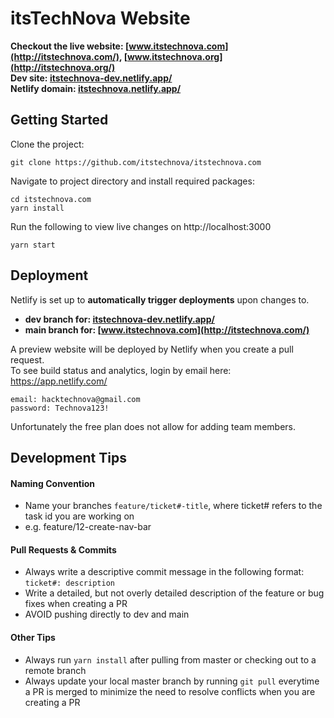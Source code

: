 # itsTechNova Website

**Checkout the live website: [www.itstechnova.com](http://itstechnova.com/), [www.itstechnova.org](http://itstechnova.org/)**  
**Dev site: [itstechnova-dev.netlify.app/](https://itstechnova-dev.netlify.app/)**  
**Netlify domain: [itstechnova.netlify.app/](https://itstechnova.netlify.app/)**


## Getting Started

Clone the project: 
```
git clone https://github.com/itstechnova/itstechnova.com 
```
Navigate to project directory and install required packages:
```
cd itstechnova.com
yarn install
```
Run the following to view live changes on http://localhost:3000
```
yarn start
```


## Deployment

Netlify is set up to **automatically trigger deployments** upon changes to.  
- **dev branch for: [itstechnova-dev.netlify.app/](https://itstechnova-dev.netlify.app/)**  
- **main branch for: [www.itstechnova.com](http://itstechnova.com/)**   

A preview website will be deployed by Netlify when you create a pull request.   
To see build status and analytics, login by email here: https://app.netlify.com/ 
```
email: hacktechnova@gmail.com
password: Technova123!
```
Unfortunately the free plan does not allow for adding team members.

## Development Tips

#### Naming Convention

- Name your branches `feature/ticket#-title`, where ticket# refers to the task id you are working on
- e.g. feature/12-create-nav-bar

#### Pull Requests & Commits

- Always write a descriptive commit message in the following format: `ticket#: description`
- Write a detailed, but not overly detailed description of the feature or bug fixes when creating a PR
- AVOID pushing directly to dev and main

#### Other Tips

- Always run `yarn install` after pulling from master or checking out to a remote branch
- Always update your local master branch by running `git pull` everytime a PR is merged to minimize the need to resolve conflicts when you are creating a PR

